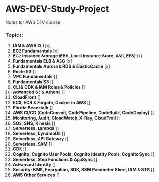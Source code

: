 # AWS-DEV-Study-Project
Notes for AWS DEV course

### Topics:
1) **IAM & AWS CLI** [x]
2) **EC2 Fundamentals** [x]
3) **EC2 Instance Storage (EBS, Local Instance Store, AMI, EFS)** [x]
4) **Fundamentals ELB & ASG** [x]
5) **Fundamentals Aurora & RDS & ElasticCache** [x]
6) **Route 53** []
7) **VPC Fundamentals** []
8) **Fundamentals S3** []
9) **CLI & CDK & IAM Roles & Policies** []
10) **Advanced S3 & Athena** []
11) **CloudFront** []
12) **ECS, ECR & Fargate, Docker in AWS** []
13) **Elastic Beanstalk** []
14) **AWS CI/CD (CodeCommit, CodePipeline, CodeBuild, CodeDeploy)** []
15) **Monitoring, Audit, CloudWatch, X-Ray, CloudTrail** []
16) **SQS, SNS, Kinesis** []
17) **Serverless, Lambda** []
18) **Serverless, DynamoDB** []
19) **Serverless, API Gateway** []
20) **Serverless, SAM** []
21) **CDK** []
22) **Cognito, Cognito User Pools, Cognito Identity Pools, Cognito Sync** []
23) **Serverless, Step Functions & AppSync** []
24) **Advanced Identity** []
25) **Security: KMS, Encryption, SDK, SSM Parameter Store, IAM & STS** []
26) **AWS Other Services** []

